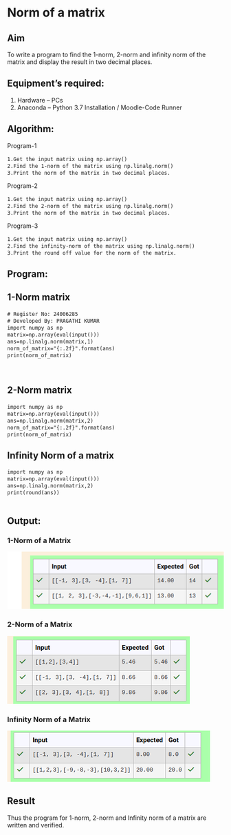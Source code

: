 # Norm of a matrix
## Aim
To write a program to find the 1-norm, 2-norm and infinity norm of the matrix and display the result in two decimal places.
## Equipment’s required:
1.	Hardware – PCs
2.	Anaconda – Python 3.7 Installation / Moodle-Code Runner
## Algorithm:
Program-1

```
1.Get the input matrix using np.array()
2.Find the 1-norm of the matrix using np.linalg.norm()
3.Print the norm of the matrix in two decimal places.
```
Program-2
```
1.Get the input matrix using np.array()
2.Find the 2-norm of the matrix using np.linalg.norm()
3.Print the norm of the matrix in two decimal places.
```
Program-3
```
1.Get the input matrix using np.array()
2.Find the infinity-norm of the matrix using np.linalg.norm()
3.Print the round off value for the norm of the matrix.
```

## Program:
## 1-Norm matrix
```
# Register No: 24006285
# Developed By: PRAGATHI KUMAR
import numpy as np
matrix=np.array(eval(input()))
ans=np.linalg.norm(matrix,1)
norm_of_matrix="{:.2f}".format(ans)
print(norm_of_matrix)



```
## 2-Norm matrix
```
import numpy as np
matrix=np.array(eval(input()))
ans=np.linalg.norm(matrix,2)
norm_of_matrix="{:.2f}".format(ans)
print(norm_of_matrix)

```
## Infinity Norm of a matrix
```
import numpy as np
matrix=np.array(eval(input()))
ans=np.linalg.norm(matrix,2)
print(round(ans))


```
## Output:
### 1-Norm of a Matrix

![alt text](<Screenshot from 2024-12-15 12-06-31.png>)



### 2-Norm of a Matrix
![alt text](<Screenshot from 2024-12-15 12-07-38.png>)


### Infinity Norm of a Matrix
![alt text](<Screenshot from 2024-12-15 12-08-09.png>)

## Result
Thus the program for 1-norm, 2-norm and Infinity norm of a matrix are written and verified.
